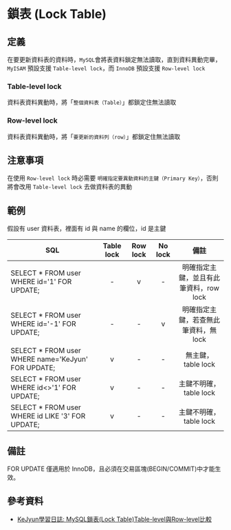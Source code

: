 # 鎖表 (Lock Table)

## 定義

在要更新資料表的資料時，`MySQL`會將表資料鎖定無法讀取，直到資料異動完畢，`MyISAM` 預設支援 `Table-level lock`，而 `InnoDB` 預設支援 `Row-level lock`

### Table-level lock
資料表資料異動時，將「`整個資料表（Table）`」都鎖定住無法讀取

### Row-level lock
資料表資料異動時，將「`要更新的資料列（row）`」都鎖定住無法讀取

## 注意事項

在使用 `Row-level lock` 時必需要 `明確指定要異動資料的主鍵（Primary Key）`，否則將會改用 `Table-level lock` 去做資料表的異動

## 範例

假設有 user 資料表，裡面有 id 與 name 的欄位，id 是主鍵

| SQL	| Table lock | Row lock |	No lock	| 備註
| ------------- |:-------------:|:-------------:|:-------------:|:-------------:|
| SELECT * FROM user WHERE id='1' FOR UPDATE; | - | v | - | 明確指定主鍵，並且有此筆資料，row lock |
| SELECT * FROM user WHERE id='-1' FOR UPDATE; | - | - | v | 明確指定主鍵，若查無此筆資料，無 lock |
| SELECT * FROM user WHERE name='KeJyun' FOR UPDATE; | v | - | - |  無主鍵，table lock |
| SELECT * FROM user WHERE id<>'1' FOR UPDATE; | v | - | - | 主鍵不明確，table lock |
| SELECT * FROM user WHERE id LIKE '3' FOR UPDATE; | v | - | - | 主鍵不明確，table lock |

## 備註

FOR UPDATE 僅適用於 InnoDB，且必須在交易區塊(BEGIN/COMMIT)中才能生效。

## 參考資料
* [KeJyun學習日誌: MySQL鎖表(Lock Table)Table-level與Row-level比較](http://blog.kejyun.com/2012/12/Compare-Tabel-And-Row-Level-Lock-On-MySQL.html)
